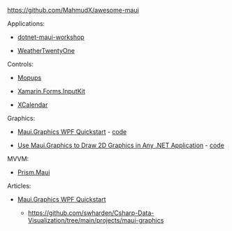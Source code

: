 https://github.com/MahmudX/awesome-maui

Applications:

- [dotnet-maui-workshop](https://github.com/dotnet-presentations/dotnet-maui-workshop)

- [WeatherTwentyOne](https://github.com/davidortinau/WeatherTwentyOne)

Controls:

- [Mopups](https://github.com/LuckyDucko/Mopups)

- [Xamarin.Forms.InputKit](https://github.com/enisn/Xamarin.Forms.InputKit)

- [XCalendar](https://github.com/ME-MarvinE/XCalendar)

Graphics:

- [Maui.Graphics WPF Quickstart](https://swharden.com/csdv/maui.graphics/quickstart-wpf/) - [code](https://github.com/swharden/Csharp-Data-Visualization/tree/main/projects/maui-graphics)

- [Use Maui.Graphics to Draw 2D Graphics in Any .NET Application](https://swharden.com/blog/2022-05-25-maui-graphics/) - [code](https://github.com/swharden/Csharp-Data-Visualization/tree/main/projects/maui-graphics)

MVVM:

- [Prism.Maui](https://github.com/PrismLibrary/Prism.Maui)

Articles:

- [Maui.Graphics WPF Quickstart](https://swharden.com/csdv/maui.graphics/quickstart-wpf/)

  - https://github.com/swharden/Csharp-Data-Visualization/tree/main/projects/maui-graphics
